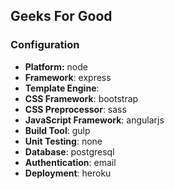 ## Geeks For Good



### Configuration
- **Platform:** node
- **Framework**: express
- **Template Engine**:
- **CSS Framework**: bootstrap
- **CSS Preprocessor**: sass
- **JavaScript Framework**: angularjs
- **Build Tool**: gulp
- **Unit Testing**: none
- **Database**: postgresql
- **Authentication**: email
- **Deployment**: heroku
